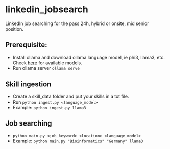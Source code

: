 # linkedin_jobsearch
LinkedIn job searching for the pass 24h, hybrid or onsite, mid senior position.

## Prerequisite:
- Install ollama and download ollama language model, ie phi3, llama3, etc. Check [here](https://github.com/ollama/ollama/blob/main/README.md#model-library) for available models.
- Run ollama server `ollama serve`

## Skill ingestion
- Create a skill_data folder and put your skills in a txt file.
- Run `python ingest.py <language_model>`
- Example: `python ingest.py llama3`

## Job searching
- `python main.py <job_keyword> <location> <language_model>`
- Example: `python main.py "Bioinformatics" "Germany" llama3`